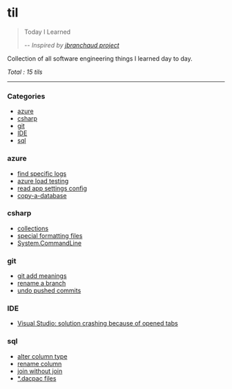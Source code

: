 # til
> Today I Learned
> 
> -- <cite>Inspired by [jbranchaud project](https://github.com/jbranchaud/til)</cite>

Collection of all software engineering things I learned day to day.

_Total : 15 tils_

---

### Categories

* [azure](#azure)
* [csharp](#csharp)
* [git](#git)
* [IDE](#IDE)
* [sql](#sql)

### azure
- [find specific logs](azure/KQL/find-specific-logs.md)
- [azure load testing](azure/azure-load-testing.md)
- [read app settings config](azure/read-app-settings-configurations.md)
- [copy-a-database](azure/copy-a-database.md)

### csharp
- [collections](csharp/collections.md)
- [special formatting files](csharp/special-formatting-files.md)
- [System.CommandLine](csharp/system-command-line.md)

### git
- [git add meanings](git/git-add-meanings.md)
- [rename a branch](git/rename-a-branch.md)
- [undo pushed commits](git/undo-pushed-commits.md)

### IDE
- [Visual Studio: solution crashing because of opened tabs](IDE/visual-studio/solution-crashing-because-opened-tabs.md)

### sql
- [alter column type](sql/t-sql/alter-column-type.md)
- [rename column](sql/t-sql/rename-column.md)
- [join without join](sql/join-without-join.md)
- [\*.dacpac files](sql/t-sql/dacpac-files.md)
